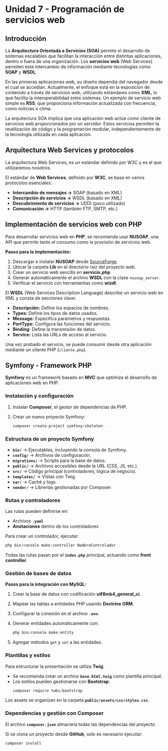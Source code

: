 # Unidad 7 - Programación de servicios web

## Introducción

La **Arquitectura Orientada a Servicios (SOA)** permite el desarrollo de sistemas escalables que facilitan la interacción entre distintas aplicaciones, dentro o fuera de una organización. Los **servicios web** (Web Services) permiten este intercambio de información mediante tecnologías como **SOAP** y **WSDL**.

En las primeras aplicaciones web, su diseño dependía del navegador desde el cual se accedían. Actualmente, el enfoque está en la exposición de contenido a través de servicios web, utilizando estándares como **XML**, lo que facilita la interoperabilidad entre sistemas. Un ejemplo de servicio web simple es **RSS**, que proporciona información actualizada con frecuencia, como noticias o clima.

La arquitectura SOA implica que una aplicación web actúe como cliente de servicios web proporcionados por un servidor. Estos servicios permiten la reutilización de código y la programación modular, independientemente de la tecnología utilizada en cada aplicación.

## Arquitectura Web Services y protocolos

La arquitectura Web Services, es un estándar definido por W3C y es el que utilizaremos nosotros.

El estándar de **Web Services**, definido por **W3C**, se basa en varios protocolos esenciales:

-   **Intercambio de mensajes →** SOAP (basado en XML)
-   **Descripción de servicios →** WSDL (basado en XML)
-   **Descubrimiento de servicios →** UDDI (poco utilizado)
-   **Comunicación →** HTTP (también FTP, SMTP, etc.)

## Implementación de servicios web con PHP

Para desarrollar servicios web en **PHP**, se recomienda usar **NUSOAP**, una API que permite tanto el consumo como la provisión de servicios web.

**Pasos para la implementación:**

1. Descargar e instalar **NUSOAP** desde [SourceForge](https://sourceforge.net/projects/nusoap/files/latest/download).
2. Ubicar la carpeta **Lib** en el directorio raíz del proyecto web.
3. Crear un servicio web sencillo en **servicio.php**
4. Generar automáticamente el archivo **WSDL** con la clase `nusoap_server`.
5. Verificar el servicio con herramientas como **wizdl**.

El **WSDL** (Web Services Description Language) describe un servicio web en XML y consta de secciones clave:

-   **Descripción:** Define los espacios de nombres.
-   **Types:** Define los tipos de datos usados.
-   **Message:** Especifica parámetros y respuestas.
-   **PortType:** Configura las funciones del servicio.
-   **Binding:** Define la transmisión de datos.
-   **Service:** Lista las URLs de acceso al servicio.

Una vez probado el servicio, se puede consumir desde otra aplicación mediante un cliente PHP (`cliente.php`).

## Symfony - Framework PHP

**Symfony** es un framework basado en **MVC** que optimiza el desarrollo de aplicaciones web en PHP.

### Instalación y configuración

1. Instalar **Composer**, el gestor de dependencias de PHP.
2. Crear un nuevo proyecto Symfony:

    ```powershell
    composer create-project symfony/skeleton .
    ```

### Estructura de un proyecto Symfony

-   **`bin/`** → Ejecutables, incluyendo la consola de Symfony.
-   **`config/`** → Archivos de configuración.
-   **`migrations/`** → Scripts para la base de datos.
-   **`public/`** → Archivos accesibles desde la URL (CSS, JS, etc.).
-   **`src/`** → Código principal (controladores, lógica de negocio).
-   **`templates/`** → Vistas con Twig.
-   **`var/`** → Caché y logs.
-   **`vendor/`** → Librerías gestionadas por Composer.

### Rutas y controladores

Las rutas pueden definirse en:

-   Archivos **`.yaml`**
-   **Anotaciones** dentro de los controladores

Para crear un controlador, ejecutar:

```powershell
php bin/console make:controller NombreControlador
```

Todas las rutas pasan por el **`index.php`** principal, actuando como **front controller**.

### Gestión de bases de datos

**Pasos para la integración con MySQL:**

1. Crear la base de datos con codificación **utf8mb4_general_ci**.
2. Mapear las tablas a entidades PHP usando **Doctrine ORM**.
3. Configurar la conexión en el archivo **`.env`**.
4. Generar entidades automáticamente con:

    ```powershell
    php bin/console make:entity
    ```

5. Agregar métodos `get` y `set` a las entidades.

### Plantillas y estilos

Para estructurar la presentación se utiliza **Twig**.

-   Se recomienda crear un archivo **`base.html.twig`** como plantilla principal.
-   Los estilos pueden gestionarse con **Bootstrap**:
    ```powershell
    composer require twbs/bootstrap
    ```

Los assets se organizan en la carpeta **`public/assets/css/styles.css`**.

### Dependencias y gestión con Composer

El archivo **`composer.json`** almacena todas las dependencias del proyecto.

Si se clona un proyecto desde **GitHub**, solo es necesario ejecutar:

```powershell
composer install
```
